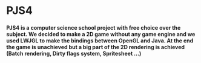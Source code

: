 # PJS4

#### PJS4 is a computer science school project with free choice over the subject. We decided to make a 2D game without any game engine and we used LWJGL to make the bindings between OpenGL and Java. At the end the game is unachieved but a big part of the 2D rendering is achieved (Batch rendering, Dirty flags system, Spritesheet ...) ####

